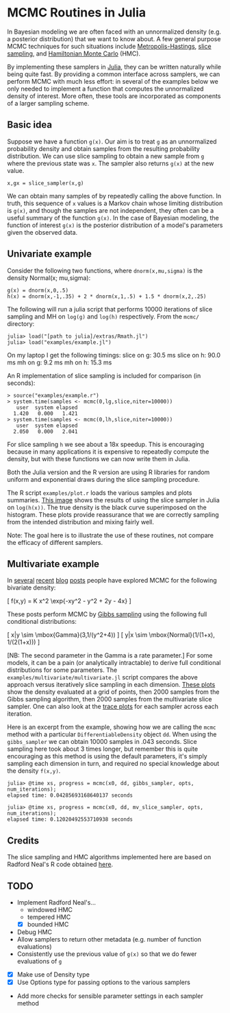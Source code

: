 # MCMC Routines in Julia

In Bayesian modeling we are often faced with an unnormalized density (e.g. a posterior distribution) that we want to know about.  A few general purpose MCMC techniques for such situations include [Metropolis-Hastings](https://en.wikipedia.org/wiki/Metropolis%E2%80%93Hastings_algorithm), [slice sampling](https://en.wikipedia.org/wiki/Slice_sampling), and [Hamiltonian Monte Carlo](http://www.cs.toronto.edu/~radford/ftp/ham-mcmc.pdf) (HMC).  

By implementing these samplers in [Julia](http://julialang.org), they can be written naturally while being quite fast.  By providing a common interface across samplers, we can perform MCMC with much less effort: in several of the examples below we only needed to implement a function that computes the unnormalized density of interest.  More often, these tools are  incorporated as components of a larger sampling scheme.

## Basic idea

Suppose we have a function `g(x)`.  Our aim is to treat `g` as an unnormalized probability density and obtain samples from the resulting probability distribution.  We can use slice sampling to obtain a new sample from `g` where the previous state was `x`.  The sampler also returns `g(x)` at the new value.

    x,gx = slice_sampler(x,g)

We can obtain many samples of by repeatedly calling the above function.  In truth, this sequence of `x` values is a Markov chain whose limiting distribution is `g(x)`, and though the samples are not independent, they often can be a useful summary of the function `g(x)`.  In the case of Bayesian modeling, the function of interest `g(x)` is the posterior distribution of a model's parameters given the observed data.

## Univariate example

Consider the following two functions, where `dnorm(x,mu,sigma)` is the density Normal(x; mu,sigma):

    g(x) = dnorm(x,0,.5)
    h(x) = dnorm(x,-1,.35) + 2 * dnorm(x,1,.5) + 1.5 * dnorm(x,2,.25)

The following will run a julia script that performs 10000 iterations of slice sampling and MH on `log(g)` and `log(h)` respectively.  From the `mcmc/` directory:

    julia> load("[path to julia]/extras/Rmath.jl")
    julia> load("examples/example.jl")

On my laptop I get the following timings:
    slice on g: 30.5 ms
    slice on h: 90.0 ms
    mh on g: 9.2 ms
    mh on h: 15.3 ms

An R implementation of slice sampling is included for comparison (in seconds):

    > source("examples/example.r")
    > system.time(samples <- mcmc(0,lg,slice,niter=10000))
       user  system elapsed 
      1.420   0.000   1.421 
    > system.time(samples <- mcmc(0,lh,slice,niter=10000))
       user  system elapsed 
      2.050   0.000   2.041 

For slice sampling `h` we see about a 18x speedup.  This is encouraging because in many applications it is expensive to repeatedly compute the density, but with these functions we can now write them in Julia.

Both the Julia version and the R version are using R libraries for random uniform and exponential draws during the slice sampling procedure.

The R script `examples/plot.r` loads the various samples and plots summaries.  [This image](https://github.com/doobwa/mcmc.jl/tree/master/examples/results/slice.h.dat.png) shows the results of using the slice sampler in Julia on `log(h(x))`.  The true density is the black curve superimposed on the histogram.  These plots provide reassurance that we are correctly sampling from the intended distribution and mixing fairly well.

Note: The goal here is to illustrate the use of these routines, not compare the efficacy of different samplers.  

## Multivariate example

In [several](http://darrenjw.wordpress.com/2010/04/28/mcmc-programming-in-r-python-java-and-c/) [recent](https://darrenjw.wordpress.com/2011/07/31/faster-gibbs-sampling-mcmc-from-within-r/) [blog](http://dirk.eddelbuettel.com/blog/2011/07/14/) [posts](http://dmbates.blogspot.com/2012_05_01_archive.html) people have explored MCMC for the following bivariate density:

\[ f(x,y) = K x^2 \exp{-xy^2 - y^2 + 2y - 4x} \]

These posts perform MCMC by [Gibbs sampling](https://en.wikipedia.org/wiki/Gibbs_sampling) using the following full conditional distributions:

\[ x|y \sim \mbox{Gamma}(3,1/(y^2+4)) \]
\[ y|x \sim \mbox{Normal}(1/(1+x), 1/(2(1+x))) \]

[NB: The second parameter in the Gamma is a rate parameter.]
For some models, it can be a pain (or analytically intractable) to derive full conditional distributions for some parameters.  The `examples/multivariate/multivariate.jl` script compares the above approach versus iteratively slice sampling in each dimension.  [These plots](https://github.com/doobwa/mcmc.jl/tree/master/examples/multivariate/compare.png) show the density evaluated at a grid of points, then 2000 samples from the Gibbs sampling algorithm, then 2000 samples from the multivariate slice sampler.  One can also look at the [trace plots](https://github.com/doobwa/mcmc.jl/tree/master/examples/multivariate/trace.png) for each sampler across each iteration.

Here is an excerpt from the example, showing how we are calling the `mcmc` method with a particular `DifferentiableDensity` object `dd`.  When using the `gibbs_sampler` we can obtain 10000 samples in .043 seconds.  Slice sampling here took about 3 times longer, but remember this is quite encouraging as this method is using the default parameters, it's simply sampling each dimension in turn, and required no special knowledge about the density `f(x,y)`. 

```
julia> @time xs, progress = mcmc(x0, dd, gibbs_sampler, opts, num_iterations);
elapsed time: 0.04285693168640137 seconds

julia> @time xs, progress = mcmc(x0, dd, mv_slice_sampler, opts, num_iterations);
elapsed time: 0.12020492553710938 seconds
```

## Credits
The slice sampling and HMC algorithms implemented here are based on Radford Neal's R code obtained [here](http://www.cs.toronto.edu/~radford/software-online.html).

## TODO
* Implement Radford Neal's...
  - windowed HMC
  - tempered HMC
  - [x] bounded HMC
* Debug HMC
* Allow samplers to return other metadata (e.g. number of function evaluations)
* Consistently use the previous value of `g(x)` so that we do fewer evaluations of `g`
* [x] Make use of Density type
* [x] Use Options type for passing options to the various samplers
* Add more checks for sensible parameter settings in each sampler method
